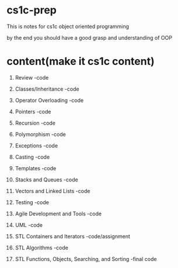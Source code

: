 # cs1c-prep 
This is notes for cs1c object oriented programming

by the end you should have a good grasp and understanding of OOP

# content(make it cs1c content)
1. Review
-code

2. Classes/Inheritance
-code

3. Operator Overloading
-code

4. Pointers
-code

5. Recursion
-code

6. Polymorphism
-code

7. Exceptions
-code

8. Casting
-code

9. Templates
-code

10. Stacks and Queues
-code

11. Vectors and Linked Lists
-code

12. Testing 
-code

13. Agile Development and Tools
-code

14. UML
-code

15. STL Containers and Iterators
-code/assignment

16. STL Algorithms
-code

17. STL Functions, Objects, Searching, and Sorting
-final code
